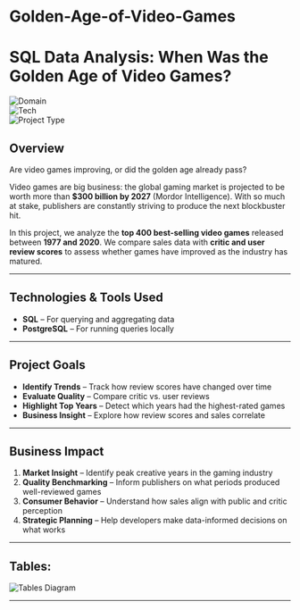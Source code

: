 
# Golden-Age-of-Video-Games

# SQL Data Analysis: When Was the Golden Age of Video Games?

![Domain](https://img.shields.io/badge/Domain-Entertainment-blue?style=for-the-badge)  
![Tech](https://img.shields.io/badge/Tech-SQL-green?style=for-the-badge)  
![Project Type](https://img.shields.io/badge/Type-Data%20Analysis-yellow?style=for-the-badge)

## Overview

Are video games improving, or did the golden age already pass?

Video games are big business: the global gaming market is projected to be worth more than **$300 billion by 2027** (Mordor Intelligence). With so much at stake, publishers are constantly striving to produce the next blockbuster hit.

In this project, we analyze the **top 400 best-selling video games** released between **1977 and 2020**. We compare sales data with **critic and user review scores** to assess whether games have improved as the industry has matured.

---

## Technologies & Tools Used

- **SQL** – For querying and aggregating data  
- **PostgreSQL** – For running queries locally  


---

## Project Goals

- **Identify Trends** – Track how review scores have changed over time  
- **Evaluate Quality** – Compare critic vs. user reviews  
- **Highlight Top Years** – Detect which years had the highest-rated games  
- **Business Insight** – Explore how review scores and sales correlate

---


## Business Impact

1. **Market Insight** – Identify peak creative years in the gaming industry  
2. **Quality Benchmarking** – Inform publishers on what periods produced well-reviewed games  
3. **Consumer Behavior** – Understand how sales align with public and critic perception  
4. **Strategic Planning** – Help developers make data-informed decisions on what works  

---

## Tables:  

![Tables Diagram](https://github.com/user-attachments/assets/30a9eaf3-d720-4a7a-91df-440e832f2c20)

---



